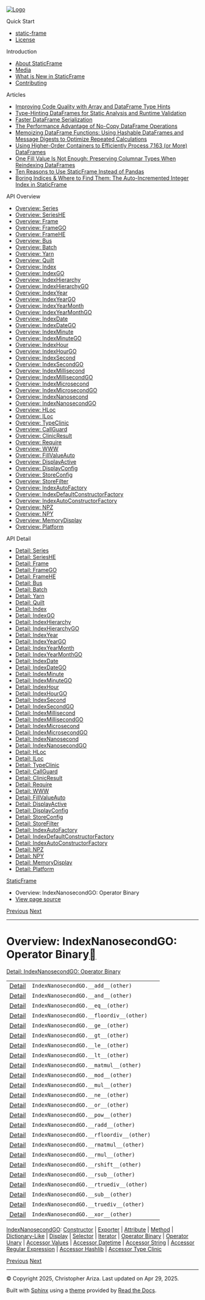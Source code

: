 [![Logo](../_static/sf-logo-web_icon-small.png)](../index.md)

Quick Start

* [static-frame](../readme.md)
* [License](../license.md)

Introduction

* [About StaticFrame](../intro.md)
* [Media](../intro.html#media)
* [What is New in StaticFrame](../new.md)
* [Contributing](../contributing.md)

Articles

* [Improving Code Quality with Array and DataFrame Type Hints](../articles/guard.md)
* [Type-Hinting DataFrames for Static Analysis and Runtime Validation](../articles/ftyping.md)
* [Faster DataFrame Serialization](../articles/serialize.md)
* [The Performance Advantage of No-Copy DataFrame Operations](../articles/no_copy.md)
* [Memoizing DataFrame Functions: Using Hashable DataFrames and Message Digests to Optimize Repeated Calculations](../articles/hash.md)
* [Using Higher-Order Containers to Efficiently Process 7,163 (or More) DataFrames](../articles/uhoc.md)
* [One Fill Value Is Not Enough: Preserving Columnar Types When Reindexing DataFrames](../articles/fill_value.md)
* [Ten Reasons to Use StaticFrame Instead of Pandas](../articles/upgrade.md)
* [Boring Indices & Where to Find Them: The Auto-Incremented Integer Index in StaticFrame](../articles/aiii.md)

API Overview

* [Overview: Series](series.md)
* [Overview: SeriesHE](series_he.md)
* [Overview: Frame](frame.md)
* [Overview: FrameGO](frame_go.md)
* [Overview: FrameHE](frame_he.md)
* [Overview: Bus](bus.md)
* [Overview: Batch](batch.md)
* [Overview: Yarn](yarn.md)
* [Overview: Quilt](quilt.md)
* [Overview: Index](index.md)
* [Overview: IndexGO](index_go.md)
* [Overview: IndexHierarchy](index_hierarchy.md)
* [Overview: IndexHierarchyGO](index_hierarchy_go.md)
* [Overview: IndexYear](index_year.md)
* [Overview: IndexYearGO](index_year_go.md)
* [Overview: IndexYearMonth](index_year_month.md)
* [Overview: IndexYearMonthGO](index_year_month_go.md)
* [Overview: IndexDate](index_date.md)
* [Overview: IndexDateGO](index_date_go.md)
* [Overview: IndexMinute](index_minute.md)
* [Overview: IndexMinuteGO](index_minute_go.md)
* [Overview: IndexHour](index_hour.md)
* [Overview: IndexHourGO](index_hour_go.md)
* [Overview: IndexSecond](index_second.md)
* [Overview: IndexSecondGO](index_second_go.md)
* [Overview: IndexMillisecond](index_millisecond.md)
* [Overview: IndexMillisecondGO](index_millisecond_go.md)
* [Overview: IndexMicrosecond](index_microsecond.md)
* [Overview: IndexMicrosecondGO](index_microsecond_go.md)
* [Overview: IndexNanosecond](index_nanosecond.md)
* [Overview: IndexNanosecondGO](index_nanosecond_go.md)
* [Overview: HLoc](hloc.md)
* [Overview: ILoc](iloc.md)
* [Overview: TypeClinic](type_clinic.md)
* [Overview: CallGuard](call_guard.md)
* [Overview: ClinicResult](clinic_result.md)
* [Overview: Require](require.md)
* [Overview: WWW](www.md)
* [Overview: FillValueAuto](fill_value_auto.md)
* [Overview: DisplayActive](display_active.md)
* [Overview: DisplayConfig](display_config.md)
* [Overview: StoreConfig](store_config.md)
* [Overview: StoreFilter](store_filter.md)
* [Overview: IndexAutoFactory](index_auto_factory.md)
* [Overview: IndexDefaultConstructorFactory](index_default_constructor_factory.md)
* [Overview: IndexAutoConstructorFactory](index_auto_constructor_factory.md)
* [Overview: NPZ](npz.md)
* [Overview: NPY](npy.md)
* [Overview: MemoryDisplay](memory_display.md)
* [Overview: Platform](platform.md)

API Detail

* [Detail: Series](../api_detail/series.md)
* [Detail: SeriesHE](../api_detail/series_he.md)
* [Detail: Frame](../api_detail/frame.md)
* [Detail: FrameGO](../api_detail/frame_go.md)
* [Detail: FrameHE](../api_detail/frame_he.md)
* [Detail: Bus](../api_detail/bus.md)
* [Detail: Batch](../api_detail/batch.md)
* [Detail: Yarn](../api_detail/yarn.md)
* [Detail: Quilt](../api_detail/quilt.md)
* [Detail: Index](../api_detail/index.md)
* [Detail: IndexGO](../api_detail/index_go.md)
* [Detail: IndexHierarchy](../api_detail/index_hierarchy.md)
* [Detail: IndexHierarchyGO](../api_detail/index_hierarchy_go.md)
* [Detail: IndexYear](../api_detail/index_year.md)
* [Detail: IndexYearGO](../api_detail/index_year_go.md)
* [Detail: IndexYearMonth](../api_detail/index_year_month.md)
* [Detail: IndexYearMonthGO](../api_detail/index_year_month_go.md)
* [Detail: IndexDate](../api_detail/index_date.md)
* [Detail: IndexDateGO](../api_detail/index_date_go.md)
* [Detail: IndexMinute](../api_detail/index_minute.md)
* [Detail: IndexMinuteGO](../api_detail/index_minute_go.md)
* [Detail: IndexHour](../api_detail/index_hour.md)
* [Detail: IndexHourGO](../api_detail/index_hour_go.md)
* [Detail: IndexSecond](../api_detail/index_second.md)
* [Detail: IndexSecondGO](../api_detail/index_second_go.md)
* [Detail: IndexMillisecond](../api_detail/index_millisecond.md)
* [Detail: IndexMillisecondGO](../api_detail/index_millisecond_go.md)
* [Detail: IndexMicrosecond](../api_detail/index_microsecond.md)
* [Detail: IndexMicrosecondGO](../api_detail/index_microsecond_go.md)
* [Detail: IndexNanosecond](../api_detail/index_nanosecond.md)
* [Detail: IndexNanosecondGO](../api_detail/index_nanosecond_go.md)
* [Detail: HLoc](../api_detail/hloc.md)
* [Detail: ILoc](../api_detail/iloc.md)
* [Detail: TypeClinic](../api_detail/type_clinic.md)
* [Detail: CallGuard](../api_detail/call_guard.md)
* [Detail: ClinicResult](../api_detail/clinic_result.md)
* [Detail: Require](../api_detail/require.md)
* [Detail: WWW](../api_detail/www.md)
* [Detail: FillValueAuto](../api_detail/fill_value_auto.md)
* [Detail: DisplayActive](../api_detail/display_active.md)
* [Detail: DisplayConfig](../api_detail/display_config.md)
* [Detail: StoreConfig](../api_detail/store_config.md)
* [Detail: StoreFilter](../api_detail/store_filter.md)
* [Detail: IndexAutoFactory](../api_detail/index_auto_factory.md)
* [Detail: IndexDefaultConstructorFactory](../api_detail/index_default_constructor_factory.md)
* [Detail: IndexAutoConstructorFactory](../api_detail/index_auto_constructor_factory.md)
* [Detail: NPZ](../api_detail/npz.md)
* [Detail: NPY](../api_detail/npy.md)
* [Detail: MemoryDisplay](../api_detail/memory_display.md)
* [Detail: Platform](../api_detail/platform.md)

[StaticFrame](../index.md)

* Overview: IndexNanosecondGO: Operator Binary
* [View page source](../_sources/api_overview/index_nanosecond_go-operator_binary.rst.txt)

[Previous](index_nanosecond_go-iterator.html "Overview: IndexNanosecondGO: Iterator")
[Next](index_nanosecond_go-operator_unary.html "Overview: IndexNanosecondGO: Operator Unary")

---

# Overview: IndexNanosecondGO: Operator Binary[](#overview-indexnanosecondgo-operator-binary "Link to this heading")

[Detail: IndexNanosecondGO: Operator Binary](../api_detail/index_nanosecond_go-operator_binary.html#api-detail-indexnanosecondgo-operator-binary)

|  |  |  |
| --- | --- | --- |
| [Detail](../api_detail/index_nanosecond_go-operator_binary.html#api-sig-indexnanosecondgo-add) | `IndexNanosecondGO.__add__(other)` |  |
| [Detail](../api_detail/index_nanosecond_go-operator_binary.html#api-sig-indexnanosecondgo-and) | `IndexNanosecondGO.__and__(other)` |  |
| [Detail](../api_detail/index_nanosecond_go-operator_binary.html#api-sig-indexnanosecondgo-eq) | `IndexNanosecondGO.__eq__(other)` |  |
| [Detail](../api_detail/index_nanosecond_go-operator_binary.html#api-sig-indexnanosecondgo-floordiv) | `IndexNanosecondGO.__floordiv__(other)` |  |
| [Detail](../api_detail/index_nanosecond_go-operator_binary.html#api-sig-indexnanosecondgo-ge) | `IndexNanosecondGO.__ge__(other)` |  |
| [Detail](../api_detail/index_nanosecond_go-operator_binary.html#api-sig-indexnanosecondgo-gt) | `IndexNanosecondGO.__gt__(other)` |  |
| [Detail](../api_detail/index_nanosecond_go-operator_binary.html#api-sig-indexnanosecondgo-le) | `IndexNanosecondGO.__le__(other)` |  |
| [Detail](../api_detail/index_nanosecond_go-operator_binary.html#api-sig-indexnanosecondgo-lt) | `IndexNanosecondGO.__lt__(other)` |  |
| [Detail](../api_detail/index_nanosecond_go-operator_binary.html#api-sig-indexnanosecondgo-matmul) | `IndexNanosecondGO.__matmul__(other)` |  |
| [Detail](../api_detail/index_nanosecond_go-operator_binary.html#api-sig-indexnanosecondgo-mod) | `IndexNanosecondGO.__mod__(other)` |  |
| [Detail](../api_detail/index_nanosecond_go-operator_binary.html#api-sig-indexnanosecondgo-mul) | `IndexNanosecondGO.__mul__(other)` |  |
| [Detail](../api_detail/index_nanosecond_go-operator_binary.html#api-sig-indexnanosecondgo-ne) | `IndexNanosecondGO.__ne__(other)` |  |
| [Detail](../api_detail/index_nanosecond_go-operator_binary.html#api-sig-indexnanosecondgo-or) | `IndexNanosecondGO.__or__(other)` |  |
| [Detail](../api_detail/index_nanosecond_go-operator_binary.html#api-sig-indexnanosecondgo-pow) | `IndexNanosecondGO.__pow__(other)` |  |
| [Detail](../api_detail/index_nanosecond_go-operator_binary.html#api-sig-indexnanosecondgo-radd) | `IndexNanosecondGO.__radd__(other)` |  |
| [Detail](../api_detail/index_nanosecond_go-operator_binary.html#api-sig-indexnanosecondgo-rfloordiv) | `IndexNanosecondGO.__rfloordiv__(other)` |  |
| [Detail](../api_detail/index_nanosecond_go-operator_binary.html#api-sig-indexnanosecondgo-rmatmul) | `IndexNanosecondGO.__rmatmul__(other)` |  |
| [Detail](../api_detail/index_nanosecond_go-operator_binary.html#api-sig-indexnanosecondgo-rmul) | `IndexNanosecondGO.__rmul__(other)` |  |
| [Detail](../api_detail/index_nanosecond_go-operator_binary.html#api-sig-indexnanosecondgo-rshift) | `IndexNanosecondGO.__rshift__(other)` |  |
| [Detail](../api_detail/index_nanosecond_go-operator_binary.html#api-sig-indexnanosecondgo-rsub) | `IndexNanosecondGO.__rsub__(other)` |  |
| [Detail](../api_detail/index_nanosecond_go-operator_binary.html#api-sig-indexnanosecondgo-rtruediv) | `IndexNanosecondGO.__rtruediv__(other)` |  |
| [Detail](../api_detail/index_nanosecond_go-operator_binary.html#api-sig-indexnanosecondgo-sub) | `IndexNanosecondGO.__sub__(other)` |  |
| [Detail](../api_detail/index_nanosecond_go-operator_binary.html#api-sig-indexnanosecondgo-truediv) | `IndexNanosecondGO.__truediv__(other)` |  |
| [Detail](../api_detail/index_nanosecond_go-operator_binary.html#api-sig-indexnanosecondgo-xor) | `IndexNanosecondGO.__xor__(other)` |  |

[IndexNanosecondGO](index_nanosecond_go.html#api-overview-indexnanosecondgo): [Constructor](index_nanosecond_go-constructor.html#api-overview-indexnanosecondgo-constructor) | [Exporter](index_nanosecond_go-exporter.html#api-overview-indexnanosecondgo-exporter) | [Attribute](index_nanosecond_go-attribute.html#api-overview-indexnanosecondgo-attribute) | [Method](index_nanosecond_go-method.html#api-overview-indexnanosecondgo-method) | [Dictionary-Like](index_nanosecond_go-dictionary_like.html#api-overview-indexnanosecondgo-dictionary-like) | [Display](index_nanosecond_go-display.html#api-overview-indexnanosecondgo-display) | [Selector](index_nanosecond_go-selector.html#api-overview-indexnanosecondgo-selector) | [Iterator](index_nanosecond_go-iterator.html#api-overview-indexnanosecondgo-iterator) | [Operator Binary](#api-overview-indexnanosecondgo-operator-binary) | [Operator Unary](index_nanosecond_go-operator_unary.html#api-overview-indexnanosecondgo-operator-unary) | [Accessor Values](index_nanosecond_go-accessor_values.html#api-overview-indexnanosecondgo-accessor-values) | [Accessor Datetime](index_nanosecond_go-accessor_datetime.html#api-overview-indexnanosecondgo-accessor-datetime) | [Accessor String](index_nanosecond_go-accessor_string.html#api-overview-indexnanosecondgo-accessor-string) | [Accessor Regular Expression](index_nanosecond_go-accessor_regular_expression.html#api-overview-indexnanosecondgo-accessor-regular-expression) | [Accessor Hashlib](index_nanosecond_go-accessor_hashlib.html#api-overview-indexnanosecondgo-accessor-hashlib) | [Accessor Type Clinic](index_nanosecond_go-accessor_type_clinic.html#api-overview-indexnanosecondgo-accessor-type-clinic)

[Previous](index_nanosecond_go-iterator.html "Overview: IndexNanosecondGO: Iterator")
[Next](index_nanosecond_go-operator_unary.html "Overview: IndexNanosecondGO: Operator Unary")

---

© Copyright 2025, Christopher Ariza.
Last updated on Apr 29, 2025.

Built with [Sphinx](https://www.sphinx-doc.org/) using a
[theme](https://github.com/readthedocs/sphinx_rtd_theme)
provided by [Read the Docs](https://readthedocs.org).
